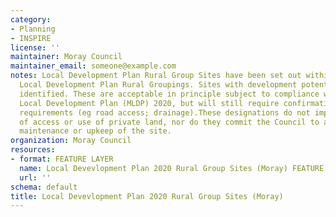 ```yaml
---
category:
- Planning
- INSPIRE
license: ''
maintainer: Moray Council
maintainer_email: someone@example.com
notes: Local Development Plan Rural Group Sites have been set out within many of the
  Local Development Plan Rural Groupings. Sites with development potential have been
  identified. These are acceptable in principle subject to compliance with the Moray
  Local Development Plan (MLDP) 2020, but will still require confirmation of technical
  requirements (eg road access; drainage).These designations do not imply any right
  of access or use of private land, nor do they commit the Council to any form of
  maintenance or upkeep of the site.
organization: Moray Council
resources:
- format: FEATURE LAYER
  name: Local Devevlopment Plan 2020 Rural Group Sites (Moray) FEATURE LAYER
  url: ''
schema: default
title: Local Devevlopment Plan 2020 Rural Group Sites (Moray)
---
```

